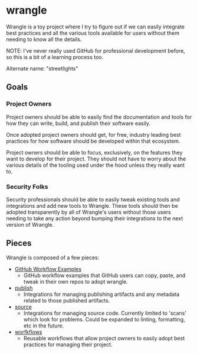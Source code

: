 # wrangle

Wrangle is a toy project where I try to figure out if we can easily
integrate best practices and all the various tools available for
users without them needing to know all the details.

NOTE: I've never really used GitHub for professional development
before, so this is a bit of a learning process too.

Alternate name: "streetlights"


## Goals

### Project Owners

Project owners should be able to easily find the documentation and tools for how they can write, build, and publish their software easily.

Once adopted project owners should get, for free, industry leading best practices for how software should be developed within that ecosystem.

Project owners should be able to focus, exclusively, on the features they want to develop for their project.  They should not have to worry
about the various details of the tooling used under the hood unless they really want to.

### Security Folks

Security professionals should be able to easily tweak existing tools and integrations and add new tools to Wrangle. These tools should then
be adopted transparently by all of Wrangle's users without those users needing to take any action beyond bumping their integrations to the
next version of Wrangle.

## Pieces

Wrangle is composed of a few pieces:


- [GitHub Workflow Examples](gh_workflow_examples/README.md)
  - GitHub workflow examples that GitHub users can copy, paste, and tweak in their own repos to adopt wrangle.
- [publish](publish/README.md)
  - Integrations for managing publishing artifacts and any metadata related to those published artifacts.
- [source](source/README.md)
  - Integrations for managing source code.  Currently limited to 'scans' which look for problems.
    Could be expanded to linting, formatting, etc in the future.
- [worfkflows](.github/workflows/README.md)
  - Reusable workflows that allow project owners to easily adopt best practices for managing their project.
